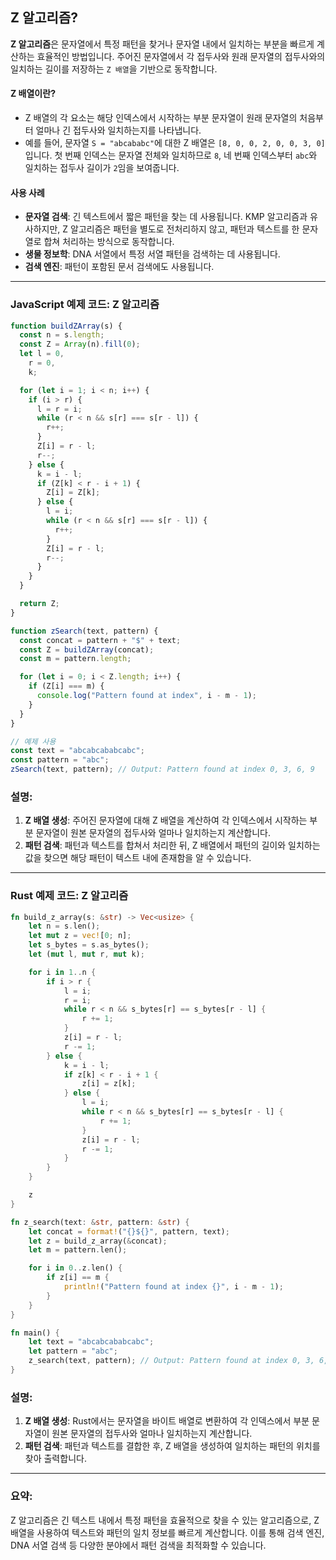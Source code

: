 ## Z 알고리즘?

**Z 알고리즘**은 문자열에서 특정 패턴을 찾거나 문자열 내에서 일치하는 부분을 빠르게 계산하는 효율적인 방법입니다. 주어진 문자열에서 각 접두사와 원래 문자열의 접두사와의 일치하는 길이를 저장하는 `Z 배열`을 기반으로 동작합니다.

#### **Z 배열이란?**

- Z 배열의 각 요소는 해당 인덱스에서 시작하는 부분 문자열이 원래 문자열의 처음부터 얼마나 긴 접두사와 일치하는지를 나타냅니다.
- 예를 들어, 문자열 `S = "abcababc"`에 대한 Z 배열은 `[8, 0, 0, 2, 0, 0, 3, 0]`입니다. 첫 번째 인덱스는 문자열 전체와 일치하므로 `8`, 네 번째 인덱스부터 `abc`와 일치하는 접두사 길이가 `2`임을 보여줍니다.

#### **사용 사례**

- **문자열 검색**: 긴 텍스트에서 짧은 패턴을 찾는 데 사용됩니다. KMP 알고리즘과 유사하지만, Z 알고리즘은 패턴을 별도로 전처리하지 않고, 패턴과 텍스트를 한 문자열로 합쳐 처리하는 방식으로 동작합니다.
- **생물 정보학**: DNA 서열에서 특정 서열 패턴을 검색하는 데 사용됩니다.
- **검색 엔진**: 패턴이 포함된 문서 검색에도 사용됩니다.

---

### **JavaScript 예제 코드: Z 알고리즘**

```javascript
function buildZArray(s) {
  const n = s.length;
  const Z = Array(n).fill(0);
  let l = 0,
    r = 0,
    k;

  for (let i = 1; i < n; i++) {
    if (i > r) {
      l = r = i;
      while (r < n && s[r] === s[r - l]) {
        r++;
      }
      Z[i] = r - l;
      r--;
    } else {
      k = i - l;
      if (Z[k] < r - i + 1) {
        Z[i] = Z[k];
      } else {
        l = i;
        while (r < n && s[r] === s[r - l]) {
          r++;
        }
        Z[i] = r - l;
        r--;
      }
    }
  }

  return Z;
}

function zSearch(text, pattern) {
  const concat = pattern + "$" + text;
  const Z = buildZArray(concat);
  const m = pattern.length;

  for (let i = 0; i < Z.length; i++) {
    if (Z[i] === m) {
      console.log("Pattern found at index", i - m - 1);
    }
  }
}

// 예제 사용
const text = "abcabcababcabc";
const pattern = "abc";
zSearch(text, pattern); // Output: Pattern found at index 0, 3, 6, 9
```

### **설명**:

1. **Z 배열 생성**: 주어진 문자열에 대해 Z 배열을 계산하여 각 인덱스에서 시작하는 부분 문자열이 원본 문자열의 접두사와 얼마나 일치하는지 계산합니다.
2. **패턴 검색**: 패턴과 텍스트를 합쳐서 처리한 뒤, Z 배열에서 패턴의 길이와 일치하는 값을 찾으면 해당 패턴이 텍스트 내에 존재함을 알 수 있습니다.

---

### **Rust 예제 코드: Z 알고리즘**

```rust
fn build_z_array(s: &str) -> Vec<usize> {
    let n = s.len();
    let mut z = vec![0; n];
    let s_bytes = s.as_bytes();
    let (mut l, mut r, mut k);

    for i in 1..n {
        if i > r {
            l = i;
            r = i;
            while r < n && s_bytes[r] == s_bytes[r - l] {
                r += 1;
            }
            z[i] = r - l;
            r -= 1;
        } else {
            k = i - l;
            if z[k] < r - i + 1 {
                z[i] = z[k];
            } else {
                l = i;
                while r < n && s_bytes[r] == s_bytes[r - l] {
                    r += 1;
                }
                z[i] = r - l;
                r -= 1;
            }
        }
    }

    z
}

fn z_search(text: &str, pattern: &str) {
    let concat = format!("{}${}", pattern, text);
    let z = build_z_array(&concat);
    let m = pattern.len();

    for i in 0..z.len() {
        if z[i] == m {
            println!("Pattern found at index {}", i - m - 1);
        }
    }
}

fn main() {
    let text = "abcabcababcabc";
    let pattern = "abc";
    z_search(text, pattern); // Output: Pattern found at index 0, 3, 6, 9
}
```

### **설명**:

1. **Z 배열 생성**: Rust에서는 문자열을 바이트 배열로 변환하여 각 인덱스에서 부분 문자열이 원본 문자열의 접두사와 얼마나 일치하는지 계산합니다.
2. **패턴 검색**: 패턴과 텍스트를 결합한 후, Z 배열을 생성하여 일치하는 패턴의 위치를 찾아 출력합니다.

---

### **요약**:

Z 알고리즘은 긴 텍스트 내에서 특정 패턴을 효율적으로 찾을 수 있는 알고리즘으로, Z 배열을 사용하여 텍스트와 패턴의 일치 정보를 빠르게 계산합니다. 이를 통해 검색 엔진, DNA 서열 검색 등 다양한 분야에서 패턴 검색을 최적화할 수 있습니다.
